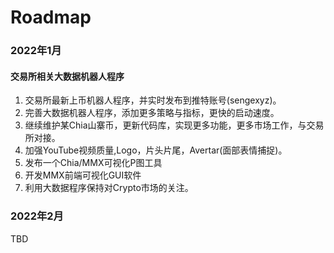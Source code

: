 # Roadmap

### 2022年1月

#### 交易所相关大数据机器人程序

1. 交易所最新上币机器人程序，并实时发布到推特账号(sengexyz)。
2. 完善大数据机器人程序，添加更多策略与指标，更快的启动速度。
3. 继续维护某Chia山寨币，更新代码库，实现更多功能，更多市场工作，与交易所对接。
4. 加强YouTube视频质量,Logo，片头片尾，Avertar(面部表情捕捉)。
5. 发布一个Chia/MMX可视化P图工具
6. 开发MMX前端可视化GUI软件
7. 利用大数据程序保持对Crypto市场的关注。


### 2022年2月
TBD
